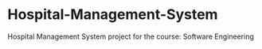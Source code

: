 # Hospital-Management-System
Hospital Management System project for the course: Software Engineering
